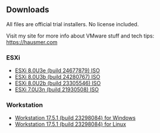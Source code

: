 ## Downloads
All files are official trial installers. No license included.

Visit my site for more info about VMware stuff and tech tips: https://hausmer.com
### ESXi
* [ESXi 8.0U3e (build 24677879) ISO](https://pubdl.hausmer.com/esxi/VMware-VMvisor-Installer-8.0U3e-24677879.x86_64.iso)
* [ESXi 8.0U3b (build 24280767) ISO](https://pubdl.hausmer.com/esxi/VMware-VMvisor-Installer-8.0U3b-24280767.iso)
* [ESXi 8.0U2b (build 23305546) ISO](https://pubdl.hausmer.com/esxi/ESXI-8.0U2b.iso)
* [ESXi 7.0U3n (build 21930508) ISO](https://pubdl.hausmer.com/esxi/VMware-VMvisor-Installer-7.0U3n-21930508.iso)

### Workstation

* [Workstation 17.5.1 (build 23298084) for Windows](https://pubdl.hausmer.com/workstation/VMware-workstation-full-17.5.1-23298084.exe)
* [Workstation 17.5.1 (build 23298084) for Linux](https://pubdl.hausmer.com/workstation/VMware-Workstation-Full-17.5.1-23298084.x86_64.bundle)
